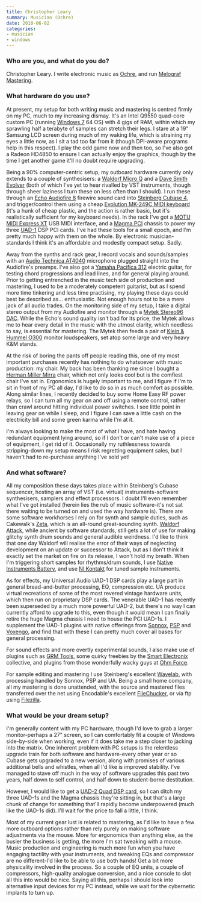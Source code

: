 ```yaml
---
title: Christopher Leary
summary: Musician (Ochre)
date: 2010-06-02
categories:
- musician
- windows
---
```


### Who are you, and what do you do?

Christopher Leary. I write electronic music as [Ochre](http://ochremusic.com/ "Chris' music site."), and run [Melograf Mastering](http://melograf.com/ "Chris' audio mastering").

### What hardware do you use?

At present, my setup for both writing music and mastering is centred firmly on my PC, much to my increasing dismay. It's an Intel Q9550 quad-core custom PC (running [Windows 7][windows-7] 64 OS) with 4 gigs of RAM, within which my sprawling half a terabyte of samples can stretch their legs. I stare at a 19" Samsung LCD screen during much of my waking life, which is straining my eyes a little now, as I sit a tad too far from it (though DPI-aware programs help in this respect). I play the odd game now and then too, so I've also got a Radeon HD4850 to ensure I can actually enjoy the graphics, though by the time I get another game it'll no doubt require upgrading.

Being a 90% computer-centric setup, my outboard hardware currently only extends to a couple of synthesisers: a [Waldorf Micro Q][micro-q-phoenix] and a [Dave Smith Evolver][evolver] (both of which I've yet to hear rivalled by VST instruments, though through sheer laziness I turn these on less often than I should). I run these through an [Echo Audiofire 8][audiofire8] firewire sound card into [Steinberg Cubase 4][cubase], and trigger/control them using a cheap [Evolution MK-249C MIDI keyboard][mk-249c] (it's a hunk of cheap plastic, and the action is rather basic, but it's realistically sufficient for my keyboard needs). In the rack I've got a [MOTU MIDI Express XT][express-xt] USB MIDI interface, and a [Magma PCI][magma-pci] chassis to power my three [UAD-1][uad-1] DSP PCI cards. I've had these tools for a small epoch, and I'm pretty much happy with them on the whole. By electronic musician-standards I think it's an affordable and modestly compact setup. Sadly.

Away from the synths and rack gear, I record vocals and sounds/samples with an [Audio Technica AT4040][at4040] microphone plugged straight into the Audiofire's preamps. I've also got a [Yamaha Pacifica 312][pacifica-312] electric guitar, for testing chord progressions and lead lines, and for general playing around. Prior to getting entrenched in the music tech side of production and mastering, I used to be a moderately competent guitarist, but as I spend more time tinkering and less time practising, my playing these days could best be described as... enthusiastic. Not enough hours not to be a mere jack of all audio trades. On the monitoring side of my setup, I take a digital stereo output from my Audiofire and monitor through a [Mytek Stereo96 DAC][stereo96]. While the Echo's sound quality isn't bad for its price, the Mytek allows me to hear every detail in the music with the utmost clarity, which needless to say, is essential for mastering. The Mytek then feeds a pair of [Klein & Hummel O300][o-300] monitor loudspeakers, set atop some large and very heavy K&M stands.

At the risk of boring the pants off people reading this, one of my most important purchases recently has nothing to do whatsoever with music production: my chair. My back has been thanking me since I bought a [Herman Miller Mirra][mirra] chair, which not only looks cool but is the comfiest chair I've sat in. Ergonomics is hugely important to me, and I figure if I'm to sit in front of my PC all day, I'd like to do so in as much comfort as possible. Along similar lines, I recently decided to buy some Home Easy RF power relays, so I can turn all my gear on and off using a remote control, rather than crawl around hitting individual power switches. I see little point in leaving gear on while I sleep, and I figure I can save a little cash on the electricity bill and some green karma while I'm at it.

I'm always looking to make the most of what I have, and hate having redundant equipment lying around, so if I don't or can't make use of a piece of equipment, I get rid of it. Occasionally my ruthlessness towards stripping-down my setup means I risk regretting equipment sales, but I haven't had to re-purchase anything I've sold yet!

### And what software?

All my composition these days takes place within Steinberg's Cubase sequencer, hosting an array of VST (i.e. virtual) instruments-software synthesisers, samplers and effect processors. I doubt I'll even remember what I've got installed (herein lies the rub of music software-it's not sat there waiting to be turned on and used the way hardware is). There are some software workhorses I rely on for synth and sample duties, such as Cakewalk's [Zeta][z3ta], which is an all-round great-sounding synth. [Waldorf Attack][attack], while ancient by software standards, still gets a lot of use for making glitchy synth drum sounds and general audible weirdness. I'd like to think that one day Waldorf will realise the error of their ways of neglecting development on an update or successor to Attack, but as I don't think it exactly set the market on fire on its release, I won't hold my breath. When I'm triggering short samples for rhythms/drum sounds, I use [Native Instruments Battery][battery], and use [NI Kontakt][kontakt] for tuned sample instruments.

As for effects, my Universal Audio UAD-1 DSP cards play a large part in general bread-and-butter processing, EQ, compression etc. UA produce virtual recreations of some of the most revered vintage hardware units, which then run on proprietary DSP cards. The venerable UAD-1 has recently been superseded by a much more powerful UAD-2, but there's no way I can currently afford to upgrade to this, even though it would mean I can finally retire the huge Magma chassis I need to house the PCI UAD-1s. I supplement the UAD-1 plugins with native offerings from [Sonnox](http://www.sonnoxplugins.com/pub/plugins/home.htm "Audio plugin developers."), [PSP](http://www.pspaudioware.com/plugins/index.html "Audio plugin developers.") and [Voxengo](http://www.voxengo.com/ "Audio plugin developers."), and find that with these I can pretty much cover all bases for general processing.

For sound effects and more overtly experimental sounds, I also make use of plugins such as [GRM Tools](http://www.grmtools.org/ "Audio plugins developers."), some quirky freebies by the [Smart Electronix](http://www.smartelectronix.com/ "Audio plugin developers and experimenters.") collective, and plugins from those wonderfully wacky guys at [Ohm Force](http://www.ohmforce.com/HomePage.do "Audio plugin developers.").

For sample editing and mastering I use Steinberg's excellent [Wavelab][], with processing handled by Sonnox, PSP and UA. Being a small home company, all my mastering is done unattended, with the source and mastered files transferred over the net using Encodable's excellent [FileChucker][], or via ftp using [Filezilla][].

### What would be your dream setup?

I'm generally content with my PC hardware, though I'd love to grab a larger monitor-perhaps a 27" screen, so I can comfortably fit a couple of Windows side-by-side when working, even if it does take me a step closer to jacking into the matrix. One inherent problem with PC setups is the relentless upgrade train for both software and hardware-every other year or so Cubase gets upgraded to a new version, along with promises of various additional bells and whistles, when all I'd like is improved stability. I've managed to stave off much in the way of software upgrades this past two years, half down to self control, and half down to student-borne destitution.

However, I would like to get a [UAD-2 Quad DSP card][uad-2-quad], so I can ditch my three UAD-1s and the Magma chassis they're sitting in, but that's a large chunk of change for something that'll rapidly become underpowered (much like the UAD-1s did). I'll wait for the price to fall a little, I think.

Most of my current gear lust is related to mastering, as I'd like to have a few more outboard options rather than rely purely on making software adjustments via the mouse. More for ergonomics than anything else, as the busier the business is getting, the more I'm sat tweaking with a mouse. Music production and engineering is much more fun when you have engaging tactility with your instruments, and tweaking EQs and compressor are no different-I'd like to be able to use both hands! Get a bit more physicality involved in the process. So a couple of EQ units, a couple of compressors, high-quality analogue conversion, and a nice console to slot all this into would be nice. Saying all this, perhaps I should look into alternative input devices for my PC instead, while we wait for the cybernetic implants to turn up.

[at4040]: https://www.audio-technica.com/cms/wired_mics/9b6aac05c5aca887/ "A condenser microphone."
[attack]: http://www.waldorf-music.info/en/archive/attack "Percussion synthesizer software."
[audiofire8]: https://www.amazon.com/Echo-AudioFire8-Firewire-Audio-Interface/dp/B000FTUQ6O "FireWire-based hardware device for recording audio."
[battery]: https://www.native-instruments.com/en/products/komplete/drums/battery-4/ "Drum and percussion software."
[cubase]: https://www.steinberg.net/en/products/cubase/start.html "Music production software."
[evolver]: http://web.archive.org/web/20160630002007/http://www.davesmithinstruments.com:80/products/med/ "A compact monophonic synthesizer."
[express-xt]: http://www.motu.com/products/midi/xpressxt_usb/ "A MIDI interface."
[filechucker]: https://encodable.com/filechucker/ "A web-based file uploader."
[filezilla]: https://filezilla-project.org/ "Open-source FTP software."
[kontakt]: https://www.native-instruments.com/en/products/komplete/samplers/kontakt-5/ "A large sound library."
[magma-pci]: http://www.magma.com/catalog/classic-pci-expansion "An expansion system for adding new PCI/PCI-X cards."
[micro-q-phoenix]: http://web.archive.org/web/20160410051427/http://www.musicradar.com/reviews/tech/micro-q-phoenix-78927 "A synthesizer."
[mirra]: http://www.hermanmiller.com/products/seating/performance-work-chairs/mirra-chairs.html "An ergonomic work chair."
[mk-249c]: https://www.amazon.com/Evolution-MK-249C-Creator-49-Key-Controller/dp/B00006I58L "A 49-key USB-based MIDI controller."
[o-300]: http://web.archive.org/web/20190906061428/http://www.neumann-kh-line.com:80/neumann-kh/home_en.nsf/root/prof-monitoring_discontinued-monitors_studio-products_O300 "Studio speakers."
[pacifica-312]: https://usa.yamaha.com/products/musical-instruments/guitars-basses/el-guitars/pacifica/pac312/?mode=model "An electric guitar."
[stereo96]: http://www.mytekdigital.com/products/stereo96dac.htm "A digital/analog audio converter."
[uad-1]: https://en.wikipedia.org/wiki/UAD-1 "A PCI card with an on-board media processor."
[uad-2-quad]: http://www.uaudio.com/uad-plug-ins/pcie/uad-2-quad.html "A quad-processor DSP card."
[wavelab]: https://www.steinberg.net/en/products/wavelab/start.html "Audio editing and processing software."
[windows-7]: https://en.wikipedia.org/wiki/Windows_7 "An operating system."
[z3ta]: https://www.cakewalk.com/Products/z3ta/ "Analog-style synthesizer software."

